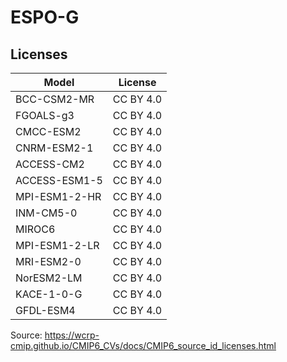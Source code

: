 # ESPO-G


## Licenses 
|Model |License|
|---|---|
|BCC-CSM2-MR|CC BY 4.0|
|FGOALS-g3|CC BY 4.0|
|CMCC-ESM2| CC BY 4.0|
|CNRM-ESM2-1|CC BY 4.0|
|ACCESS-CM2|CC BY 4.0|
|ACCESS-ESM1-5|CC BY 4.0|
|MPI-ESM1-2-HR| CC BY 4.0|
|INM-CM5-0|CC BY 4.0|
|MIROC6|CC BY 4.0|
|MPI-ESM1-2-LR| CC BY 4.0| 	
|MRI-ESM2-0|CC BY 4.0|
|NorESM2-LM|CC BY 4.0|
|KACE-1-0-G|CC BY 4.0|
|GFDL-ESM4| CC BY 4.0| 

Source: https://wcrp-cmip.github.io/CMIP6_CVs/docs/CMIP6_source_id_licenses.html